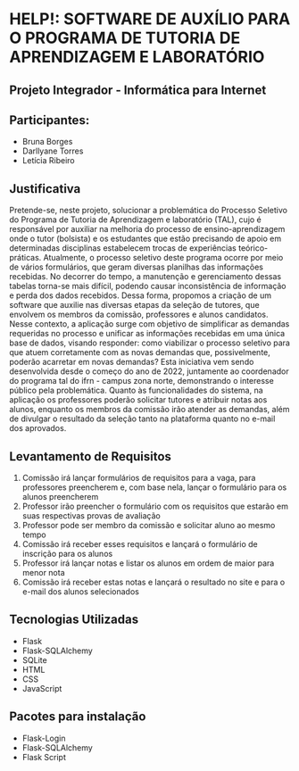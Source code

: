 # HELP!: SOFTWARE DE AUXÍLIO PARA O PROGRAMA DE TUTORIA DE APRENDIZAGEM E LABORATÓRIO
<h2>Projeto Integrador - Informática para Internet</h2>

<h2>Participantes:</h2>
<ul>
  <li>Bruna Borges</li>
  <li>Darllyane Torres</li>
  <li>Letícia Ribeiro</li>
</ul>

<h2>Justificativa</h2>
<p>Pretende-se, neste projeto, solucionar a problemática do Processo Seletivo do Programa de Tutoria de Aprendizagem e laboratório (TAL), cujo é responsável por auxiliar na melhoria do processo de ensino-aprendizagem onde o tutor (bolsista) e os estudantes que estão precisando de apoio em determinadas disciplinas estabelecem trocas de experiências teórico-práticas.  Atualmente, o processo seletivo deste programa ocorre por meio de vários formulários, que geram diversas planilhas das informações recebidas. No decorrer do tempo, a manutenção e gerenciamento dessas tabelas torna-se mais difícil, podendo causar inconsistência de informação e perda dos dados recebidos. Dessa forma, propomos a criação de um software que auxilie nas diversas etapas da seleção de tutores, que envolvem os membros da comissão, professores e alunos candidatos. Nesse contexto, a aplicação surge com objetivo de simplificar as demandas requeridas no processo e unificar as informações recebidas em uma única base de dados, visando responder: como viabilizar o processo seletivo para que atuem corretamente com as novas demandas que, possivelmente, poderão acarretar em novas demandas? Esta iniciativa vem sendo desenvolvida desde o começo do ano de 2022, juntamente ao coordenador do programa tal do ifrn - campus zona norte, demonstrando o interesse público pela problemática. Quanto às funcionalidades do sistema, na aplicação os professores poderão solicitar tutores e atribuir notas aos alunos, enquanto os membros da comissão irão atender as demandas, além de divulgar o resultado da seleção tanto na plataforma quanto no e-mail dos aprovados.</p>

<h2>Levantamento de Requisitos</h2>
<ol>
  <li>Comissão irá lançar formulários de requisitos para a vaga, para professores preencherem e, com base nela, lançar o formulário para os alunos preencherem</li>
  <li>Professor irão preencher o formulário com os requisitos que estarão em suas respectivas provas de avaliação</li>
  <li>Professor pode ser membro da comissão e solicitar aluno ao mesmo tempo</li>
  <li>Comissão irá receber esses requisitos e lançará o formulário de inscrição para os alunos</li>
  <li>Professor irá lançar notas e listar os alunos em ordem de maior para menor nota</li>
  <li>Comissão irá receber estas notas e lançará o resultado no site e para o e-mail dos alunos selecionados</li>
</ol>

<h2>Tecnologias Utilizadas</h2>
<ul>
  <li>Flask</li>
  <li>Flask-SQLAlchemy</li>
  <li>SQLite</li>
  <li>HTML</li>
  <li>CSS</li>
  <li>JavaScript</li>
</ul>

<h2>Pacotes para instalação</h2>
<ul>
  <li>Flask-Login</li>
  <li>Flask-SQLAlchemy</li>
  <li>Flask Script</li>
</ul>

